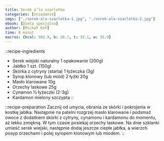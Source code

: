 ```yaml
---
title: Serek a’la szarlotka
categories: [śniadanie]
imgs: ["./serek-ala-szarlotka-1.jpg", "./serek-ala-szarlotka-2.jpg"]
ebook: [Dieta specjalna]
author: [Michał Kot]
time: 8 minut
macros: {kcal: 592.9, b: 26.7, t: 35.1, w: 35.9}
---
```


::recipe-ingredients
- Serek wiejski naturalny 1 opakowanie (200g)
- Jabłko 1 szt. (150g)
- Skórka z cytryny (starta) 1 łyżeczka (3g)
- Syrop klonowy (lub miód) 2 łyżki 20g
- Masło klarowane 10g
- Orzechy laskowe 25g
- Cynamon ½ łyżeczki (2-3g)
- Kardamon mielony szczypta
::

::recipe-preparation
Zacznij od umycia, obrania ze skórki i pokrojenia w kostkę jabłka. Następnie na patelni rozgrzej masło klarowane i podsmaż owoce z dodatkiem skórki z cytryny, cynamonu i kardamonu do momentu, aż lekko zmiękną. W tym czasie posiekaj orzechy laskowe. Na dnie szklanki umieść serek wiejski, następnie dodaj jeszcze ciepłe jabłka, a wierzch posyp orzechami i polej syropem klonowym lub miodem.
::